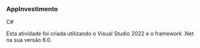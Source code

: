 ### AppInvestimento

C#

Esta atividade foi criada utilizando o Visual Studio 2022 e o framework .Net na sua versão 6.0.
